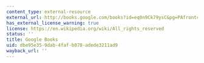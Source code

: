 ```yaml
---
content_type: external-resource
external_url: http://books.google.com/books?id=eq0n9Ck79ysC&pg=PAfrontcover
has_external_license_warning: true
license: https://en.wikipedia.org/wiki/All_rights_reserved
status: ''
title: Google Books
uid: dbe95e35-9dab-4faf-b078-adede3211ad9
wayback_url: ''
---
```

